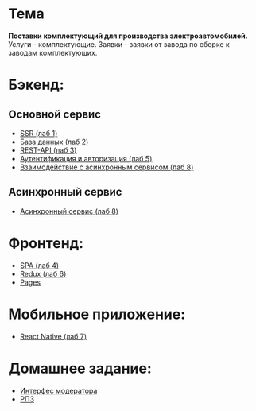 # Тема
**Поставки комплектующий для производства электроавтомобилей.**
Услуги - комплектующие.
Заявки - заявки от завода по сборке к заводам комплектующих.

# Бэкенд:
## Основной сервис
- [SSR (лаб 1)](https://github.com/scremyda/DevelopmentNetworkApplication/tree/backend/SSR)
- [База данных (лаб 2)](https://github.com/scremyda/DevelopmentNetworkApplication/tree/backend/Database)
- [REST-API (лаб 3)](https://github.com/scremyda/DevelopmentNetworkApplication/tree/backend/RestAPI)
- [Аутентификация и авторизация (лаб 5)](https://github.com/scremyda/DevelopmentNetworkApplication/tree/backend/Auth)
- [Взаимодействие с асинхронным сервисом (лаб 8)](https://github.com/scremyda/DevelopmentNetworkApplication/tree/backend/AsyncService)

## Асинхронный сервис
- [Асинхронный сервис (лаб 8)](https://github.com/scremyda/DevelopmentNetworkApplicationAsyncService/tree/AsyncService)

# Фронтенд:
- [SPA (лаб 4)](https://github.com/scremyda/DevelopmentNetworkApplicationFrontend/tree/frontend/SPA)
- [Redux (лаб 6)](https://github.com/scremyda/DevelopmentNetworkApplicationFrontend/tree/Redux)
- [Pages](https://scremyda.github.io/DevelopmentNetworkApplicationFrontend)

# Мобильное приложение:
- [React Native (лаб 7)](https://github.com/scremyda/DevelopmentNetworkApplicationMobile/tree/mobile/ReactNative)

# Домашнее задание:
- [Интерфес модератора](https://github.com/scremyda/DevelopmentNetworkApplicationFrontend/tree/ModeratorService)
- [РПЗ](https://github.com/scremyda/DevelopmentNetworkApplication/blob/main/DOCS/%D0%A0%D0%9F%D0%97%20%D0%91%D0%B5%D0%BB%D0%BE%D0%B7%D0%B5%D1%80%D0%BE%D0%B2%20%D0%98%D0%A35-54%D0%91.docx)
